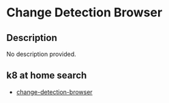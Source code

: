 # Change Detection Browser

## Description

No description provided.

## k8 at home search

- [change-detection-browser](https://nanne.dev/k8s-at-home-search/#/change-detection-browser)
